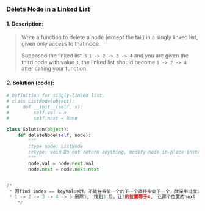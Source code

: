 ### Delete Node in a Linked List

#### 1. Description:

> Write a function to delete a node (except the tail) in a singly linked list, given only access to that node.
>
> Supposed the linked list is `1 -> 2 -> 3 -> 4` and you are given the third node with value `3`, the linked list should become `1 -> 2 -> 4` after calling your function.

#### 2. Solution (code):
```python
# Definition for singly-linked list.
# class ListNode(object):
#     def __init__(self, x):
#         self.val = x
#         self.next = None

class Solution(object):
    def deleteNode(self, node):
        """
        :type node: ListNode
        :rtype: void Do not return anything, modify node in-place instead.
        """
        node.val = node.next.val
        node.next = node.next.next


/*
 * 因find index == keyValue时，不能在将前一个的下一个直接指向下一个，故采用过度方法
 * 1 -> 2 -> 3 -> 4 -> 5 删除3,　找到3 后，让3的位置等于4,　让那个位置的next = next->next，同样实现移除次节点
    */
```
